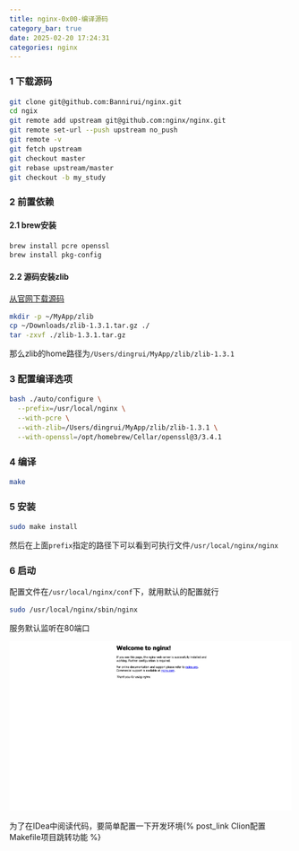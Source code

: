 ```yaml
---
title: nginx-0x00-编译源码
category_bar: true
date: 2025-02-20 17:24:31
categories: nginx
---
```


### 1 下载源码

```sh
git clone git@github.com:Bannirui/nginx.git
cd ngix
git remote add upstream git@github.com:nginx/nginx.git
git remote set-url --push upstream no_push
git remote -v
git fetch upstream
git checkout master
git rebase upstream/master
git checkout -b my_study
```

### 2 前置依赖

#### 2.1 brew安装

```sh
brew install pcre openssl
brew install pkg-config
```

#### 2.2 源码安装zlib

[从官网下载源码](https://zlib.net/)

```sh
mkdir -p ~/MyApp/zlib
cp ~/Downloads/zlib-1.3.1.tar.gz ./
tar -zxvf ./zlib-1.3.1.tar.gz
```

那么zlib的home路径为`/Users/dingrui/MyApp/zlib/zlib-1.3.1`

### 3 配置编译选项

```sh
bash ./auto/configure \
  --prefix=/usr/local/nginx \
  --with-pcre \
  --with-zlib=/Users/dingrui/MyApp/zlib/zlib-1.3.1 \
  --with-openssl=/opt/homebrew/Cellar/openssl@3/3.4.1
```

### 4 编译

```sh
make
```

### 5 安装

```sh
sudo make install
```

然后在上面`prefix`指定的路径下可以看到可执行文件`/usr/local/nginx/nginx`

### 6 启动

配置文件在`/usr/local/nginx/conf`下，就用默认的配置就行

```sh
sudo /usr/local/nginx/sbin/nginx
```

服务默认监听在80端口

![](./nginx-0x00-编译源码/1740104411.png)

为了在IDea中阅读代码，要简单配置一下开发环境{% post_link Clion配置Makefile项目跳转功能 %}